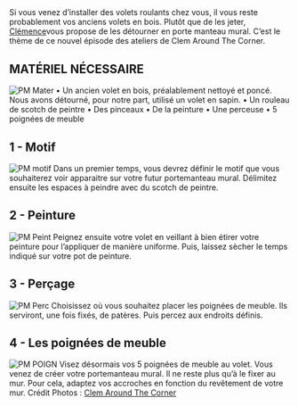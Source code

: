 ##
Si vous venez d’installer des volets roulants chez vous, il vous reste probablement vos anciens volets en bois. Plutôt que de les jeter, [Clémence](https://clemaroundthecorner.com/)vous propose de les détourner en porte manteau mural. C’est le thème de ce nouvel épisode des ateliers de Clem Around The Corner.
##
##  MATÉRIEL NÉCESSAIRE
![PM Mater](http://www.lapeyre.fr/img/contrib/3194989159805ee3/P-0-Materiel.jpg)
• Un ancien volet en bois, préalablement nettoyé et poncé. Nous avons détourné, pour notre part, utilisé un volet en sapin.
• Un rouleau de scotch de peintre
• Des pinceaux
• De la peinture
• Une perceuse
• 5 poignées de meuble
##  1 - Motif
![PM motif](http://www.lapeyre.fr/img/contrib/3194989159805fdf/P-1-Motif.jpg)
Dans un premier temps, vous devrez définir le motif que vous souhaiterez voir apparaitre sur votre futur portemanteau mural. Délimitez ensuite les espaces à peindre avec du scotch de peintre.
##  2 - Peinture
![PM Peint](http://www.lapeyre.fr/img/contrib/3194989159805eec/P-2-Peinture.JPG)
Peignez ensuite votre volet en veillant à bien étirer votre peinture pour l’appliquer de manière uniforme. Puis, laissez sècher le temps indiqué sur votre pot de peinture.
##  3 - Perçage
![PM Perc](http://www.lapeyre.fr/img/contrib/3194989159805ef5/P-3-Percage.jpg)
Choisissez où vous souhaitez placer les poignées de meuble. Ils serviront, une fois fixés, de patères. Puis percez aux endroits définis.
##  4 - Les poignées de meuble
![PM POIGN](https://prd-vm8.declic.siegefr.lapeyre/img/contrib/3194989159805efe/P-4-Poignees.jpg)
Visez désormais vos 5 poignées de meuble au volet.
Vous venez de créer votre portemanteau mural. Il ne reste plus qu’à le fixer au mur. Pour cela, adaptez vos accroches en fonction du revêtement de votre mur.
Crédit Photos : [Clem Around The Corner](https://clemaroundthecorner.com/)